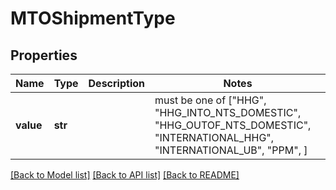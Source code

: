 # MTOShipmentType


## Properties
Name | Type | Description | Notes
------------ | ------------- | ------------- | -------------
**value** | **str** |  |  must be one of ["HHG", "HHG_INTO_NTS_DOMESTIC", "HHG_OUTOF_NTS_DOMESTIC", "INTERNATIONAL_HHG", "INTERNATIONAL_UB", "PPM", ]

[[Back to Model list]](../README.md#documentation-for-models) [[Back to API list]](../README.md#documentation-for-api-endpoints) [[Back to README]](../README.md)


